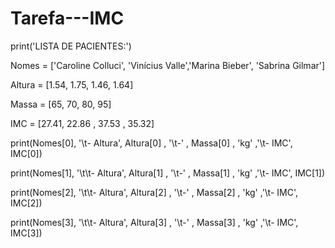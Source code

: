 # Tarefa---IMC
print('LISTA DE PACIENTES:')

Nomes = ['Caroline Colluci', 'Vinícius Valle','Marina Bieber', 'Sabrina Gilmar']

Altura = [1.54, 1.75, 1.46, 1.64]

Massa = [65, 70, 80, 95]

IMC = [27.41, 22.86 , 37.53 , 35.32]

print(Nomes[0], '\t- Altura', Altura[0] , '\t-' , Massa[0] , 'kg' ,'\t- IMC', IMC[0])

print(Nomes[1], '\t\t- Altura', Altura[1] , '\t-' , Massa[1] , 'kg' ,'\t- IMC', IMC[1])

print(Nomes[2], '\t\t- Altura', Altura[2] , '\t-' , Massa[2] , 'kg' ,'\t- IMC', IMC[2])

print(Nomes[3], '\t\t- Altura', Altura[3] , '\t-' , Massa[3] , 'kg' ,'\t- IMC', IMC[3])
